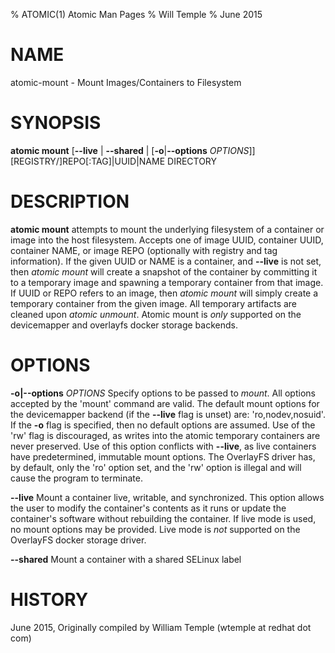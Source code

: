 % ATOMIC(1) Atomic Man Pages
% Will Temple
% June 2015
# NAME
atomic-mount - Mount Images/Containers to Filesystem

# SYNOPSIS
**atomic mount**
[**--live** | **--shared** | [**-o**|**--options** *OPTIONS*]]
[REGISTRY/]REPO[:TAG]|UUID|NAME
DIRECTORY

# DESCRIPTION
**atomic mount** attempts to mount the underlying filesystem of a container or
image into the host filesystem. Accepts one of image UUID, container UUID,
container NAME, or image REPO (optionally with registry and tag information).
If the given UUID or NAME is a container, and **--live** is not set, then
*atomic mount* will create a snapshot of the container by committing it to a
temporary image and spawning a temporary container from that image. If UUID or
REPO refers to an image, then *atomic mount* will simply create a temporary
container from the given image. All temporary artifacts are cleaned upon
*atomic unmount*. Atomic mount is *only* supported on the devicemapper and
overlayfs docker storage backends.

# OPTIONS
**-o|--options** *OPTIONS*
Specify options to be passed to *mount*. All options accepted by the 'mount'
command are valid. The default mount options for the devicemapper backend (if
the **--live** flag is unset) are: 'ro,nodev,nosuid'. If the **-o** flag is
specified, then no default options are assumed. Use of the 'rw' flag is
discouraged, as writes into the atomic temporary containers are never
preserved. Use of this option conflicts with **--live**, as live containers
have predetermined, immutable mount options. The OverlayFS driver has, by
default, only the 'ro' option set, and the 'rw' option is illegal and will
cause the program to terminate.

**--live**
Mount a container live, writable, and synchronized. This option allows the user
to modify the container's contents as it runs or update the container's
software without rebuilding the container. If live mode is used, no mount
options may be provided. Live mode is *not* supported on the OverlayFS docker
storage driver.

**--shared**
Mount a container with a shared SELinux label

# HISTORY
June 2015, Originally compiled by William Temple (wtemple at redhat dot com)
